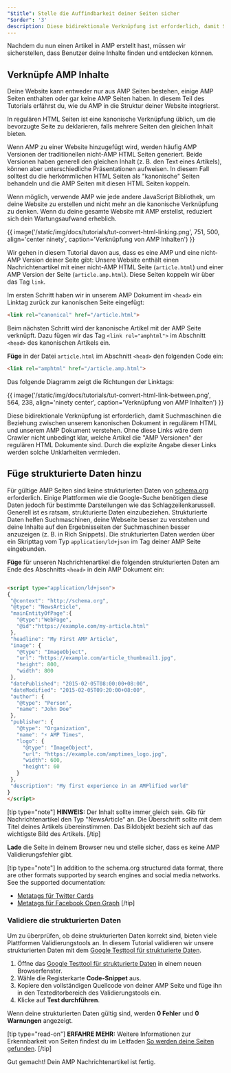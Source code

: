 ```yaml
---
"$title": Stelle die Auffindbarkeit deiner Seiten sicher
"$order": '3'
description: Diese bidirektionale Verknüpfung ist erforderlich, damit Suchmaschinen die Beziehung zwischen unserem kanonischen Dokument in regulärem HTML und unserem AMP Dokument verstehen.
---
```


Nachdem du nun einen Artikel in AMP erstellt hast, müssen wir sicherstellen, dass Benutzer deine Inhalte finden und entdecken können.

## Verknüpfe AMP Inhalte

Deine Website kann entweder nur aus AMP Seiten bestehen, einige AMP Seiten enthalten oder gar keine AMP Seiten haben. In diesem Teil des Tutorials erfährst du, wie du AMP in die Struktur deiner Website integrierst.

In regulären HTML Seiten ist eine kanonische Verknüpfung üblich, um die bevorzugte Seite zu deklarieren, falls mehrere Seiten den gleichen Inhalt bieten.

Wenn AMP zu einer Website hinzugefügt wird, werden häufig AMP Versionen der traditionellen nicht-AMP HTML Seiten generiert. Beide Versionen haben generell den gleichen Inhalt (z. B. den Text eines Artikels), können aber unterschiedliche Präsentationen aufweisen. In diesem Fall solltest du die herkömmlichen HTML Seiten als "kanonische" Seiten behandeln und die AMP Seiten mit diesen HTML Seiten koppeln.

Wenn möglich, verwende AMP wie jede andere JavaScript Bibliothek, um deine Website zu erstellen und nicht mehr an die kanonische Verknüpfung zu denken. Wenn du deine gesamte Website mit AMP erstellst, reduziert sich dein Wartungsaufwand erheblich.

{{ image('/static/img/docs/tutorials/tut-convert-html-linking.png', 751, 500, align='center ninety', caption='Verknüpfung von AMP Inhalten') }}

Wir gehen in diesem Tutorial davon aus, dass es eine AMP und eine nicht-AMP Version deiner Seite gibt: Unsere Website enthält einen Nachrichtenartikel mit einer nicht-AMP HTML Seite (`article.html`) und einer AMP Version der Seite (`article.amp.html`). Diese Seiten koppeln wir über das Tag `link`.

Im ersten Schritt haben wir in unserem AMP Dokument im `<head>` ein Linktag zurück zur kanonischen Seite eingefügt:

```html
<link rel="canonical" href="/article.html">
```

Beim nächsten Schritt wird der kanonische Artikel mit der AMP Seite verknüpft. Dazu fügen wir das Tag `<link rel="amphtml">` im Abschnitt `<head>` des kanonischen Artikels ein.

**Füge** in der Datei `article.html` im Abschnitt `<head>` den folgenden Code ein:

```html
<link rel="amphtml" href="/article.amp.html">
```

Das folgende Diagramm zeigt die Richtungen der Linktags:

{{ image('/static/img/docs/tutorials/tut-convert-html-link-between.png', 564, 238, align='ninety center', caption='Verknüpfung von AMP Inhalten') }}

Diese bidirektionale Verknüpfung ist erforderlich, damit Suchmaschinen die Beziehung zwischen unserem kanonischen Dokument in regulärem HTML und unserem AMP Dokument verstehen. Ohne diese Links wäre dem Crawler nicht unbedingt klar, welche Artikel die "AMP Versionen" der regulären HTML Dokumente sind. Durch die explizite Angabe dieser Links werden solche Unklarheiten vermieden.

## Füge strukturierte Daten hinzu

Für gültige AMP Seiten sind keine strukturierten Daten von [schema.org](http://schema.org/) erforderlich. Einige Plattformen wie die Google-Suche benötigen diese Daten jedoch für bestimmte Darstellungen wie das Schlagzeilenkarussell. Generell ist es ratsam, strukturierte Daten einzubeziehen. Strukturierte Daten helfen Suchmaschinen, deine Webseite besser zu verstehen und deine Inhalte auf den Ergebnisseiten der Suchmaschinen besser anzuzeigen (z. B. in Rich Snippets). Die strukturierten Daten werden über ein Skripttag vom Typ `application/ld+json` im Tag <code><head></code> deiner AMP Seite eingebunden.

**Füge** für unseren Nachrichtenartikel die folgenden strukturierten Daten am Ende des Abschnitts `<head>` in dein AMP Dokument ein:

```html

<script type="application/ld+json">
{
 "@context": "http://schema.org",
 "@type": "NewsArticle",
 "mainEntityOfPage":{
   "@type":"WebPage",
   "@id":"https://example.com/my-article.html"
 },
 "headline": "My First AMP Article",
 "image": {
   "@type": "ImageObject",
   "url": "https://example.com/article_thumbnail1.jpg",
   "height": 800,
   "width": 800
 },
 "datePublished": "2015-02-05T08:00:00+08:00",
 "dateModified": "2015-02-05T09:20:00+08:00",
 "author": {
   "@type": "Person",
   "name": "John Doe"
 },
 "publisher": {
   "@type": "Organization",
   "name": "⚡ AMP Times",
   "logo": {
     "@type": "ImageObject",
     "url": "https://example.com/amptimes_logo.jpg",
     "width": 600,
     "height": 60
   }
 },
 "description": "My first experience in an AMPlified world"
}
</script>
```

[tip type="note"] **HINWEIS:** Der Inhalt sollte immer gleich sein. Gib für Nachrichtenartikel den Typ "NewsArticle" an. Die Überschrift sollte mit dem Titel deines Artikels übereinstimmen. Das Bildobjekt bezieht sich auf das wichtigste Bild des Artikels. [/tip]

**Lade** die Seite in deinem Browser neu und stelle sicher, dass es keine AMP Validierungsfehler gibt.

[tip type="note"] In addition to the schema.org structured data format, there are other formats supported by search engines and social media networks. See the supported documentation:

- [Metatags für Twitter Cards](https://dev.twitter.com/cards/overview)
- [Metatags für Facebook Open Graph](https://developers.facebook.com/docs/sharing/webmasters) [/tip]

### Validiere die strukturierten Daten

Um zu überprüfen, ob deine strukturierten Daten korrekt sind, bieten viele Plattformen Validierungstools an. In diesem Tutorial validieren wir unsere strukturierten Daten mit dem [Google Testtool für strukturierte Daten](https://developers.google.com/structured-data/testing-tool/).

1. Öffne das [Google Testtool für strukturierte Daten](https://developers.google.com/structured-data/testing-tool/) in einem neuen Browserfenster.
2. Wähle die Registerkarte **Code-Snippet** aus.
3. Kopiere den vollständigen Quellcode von deiner AMP Seite und füge ihn in den Texteditorbereich des Validierungstools ein.
4. Klicke auf **Test durchführen**.

Wenn deine strukturierten Daten gültig sind, werden **0 Fehler** und **0 Warnungen** angezeigt.

[tip type="read-on"] **ERFAHRE MEHR:** Weitere Informationen zur Erkennbarkeit von Seiten findest du im Leitfaden [So werden deine Seiten gefunden](../../../../documentation/guides-and-tutorials/optimize-measure/discovery.md). [/tip]

Gut gemacht! Dein AMP Nachrichtenartikel ist fertig.
